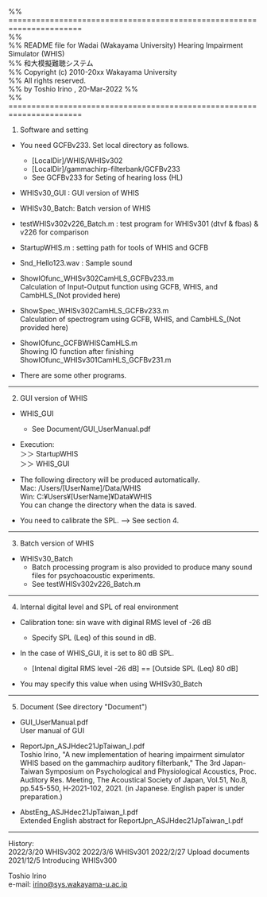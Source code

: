%% ======================================================================   
%%  
%% README file for Wadai (Wakayama University) Hearing Impairment Simulator (WHIS)  
%% 和大模擬難聴システム  
%% Copyright (c) 2010-20xx  Wakayama University   
%% All rights reserved.  
%% by Toshio Irino ,  20-Mar-2022
%%    
%% ======================================================================   
  
  
  
1. Software and setting  
  
- You need GCFBv233. Set local directory as follows.  
   - [LocalDir]/WHIS/WHISv302  
   - [LocalDir]/gammachirp-filterbank/GCFBv233   
   - See GCFBv233 for Seting of hearing loss (HL)   
  
- WHISv30_GUI :  GUI version of WHIS  
  
- WHISv30_Batch: Batch version of WHIS  
  
- testWHISv302v226_Batch.m : test program for WHISv301 (dtvf & fbas) & v226 for comparison  
  
- StartupWHIS.m : setting path for tools of WHIS and GCFB  
  
- Snd_Hello123.wav :   Sample sound  
  
- ShowIOfunc_WHISv302CamHLS_GCFBv233.m   
    Calculation of Input-Output function using GCFB, WHIS, and CambHLS_(Not provided here)  
  
- ShowSpec_WHISv302CamHLS_GCFBv233.m   
    Calculation of spectrogram using GCFB, WHIS, and CambHLS_(Not provided here)  
  
- ShowIOfunc_GCFBWHISCamHLS.m  
    Showing IO function after finishing ShowIOfunc_WHISv301CamHLS_GCFBv231.m  
  
- There are some other programs.  
  
---  
  
2. GUI version of WHIS  
- WHIS_GUI  
  - See Document/GUI_UserManual.pdf  
  
- Execution:   
 ＞＞ StartupWHIS    
 ＞＞ WHIS_GUI   
   
- The following directory will be produced automatically.   
	Mac:	/Users/[UserName]/Data/WHIS    
	Win:  C:¥Users¥[UserName]¥Data¥WHIS   
    You can change the directory when the data is saved.  
  
- You need to calibrate the SPL. --> See section 4.  
  
---  
  
3. Batch version of WHIS  
  
- WHISv30_Batch  
  - Batch processing program is also provided to produce many sound files for psychoacoustic experiments.
  - See testWHISv302v226_Batch.m   

---  

4. Internal digital level and SPL of real environment  

- Calibration tone:  sin wave with diginal RMS level of -26 dB  
    - Specify SPL (Leq) of this sound in dB.  

- In the case of WHIS_GUI, it is set to 80 dB SPL.  
  -	[Intenal digital RMS level  -26 dB]  == [Outside SPL (Leq) 80 dB]  

- You may specify this value when using WHISv30_Batch  

---  

5. Document (See directory "Document")  
  
  - GUI_UserManual.pdf  
    User manual of GUI  
  
  - ReportJpn_ASJHdec21JpTaiwan_I.pdf  
    Toshio Irino, "A new implementation of hearing impairment simulator WHIS based on the gammachirp auditory filterbank," The 3rd Japan-Taiwan Symposium on Psychological and Physiological Acoustics, Proc. Auditory Res. Meeting, The Acoustical Society of Japan, Vol.51, No.8, pp.545-550, H-2021-102, 2021. (in Japanese. English paper is under preparation.)  
  
  - AbstEng_ASJHdec21JpTaiwan_I.pdf  
    Extended English abstract for ReportJpn_ASJHdec21JpTaiwan_I.pdf  
  
---   
  
History:  
  2022/3/20  WHISv302
  2022/3/6   WHISv301
  2022/2/27 Upload documents  
  2021/12/5 Introducing WHISv300  

Toshio Irino  
e-mail: irino@sys.wakayama-u.ac.jp  




